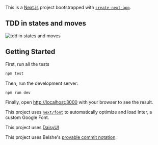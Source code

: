 This is a [Next.js](https://nextjs.org/) project bootstrapped with [`create-next-app`](https://github.com/vercel/next.js/tree/canary/packages/create-next-app).

## TDD in states and moves

![tdd in states and moves](http://tinyurl.com/bdhk8apt)

## Getting Started

First, run all the tests
```bash
npm test
```

Then, run the development server:

```bash
npm run dev
```

Finally, open [http://localhost:3000](http://localhost:3000) with your browser to see the result.

This project uses [`next/font`](https://nextjs.org/docs/basic-features/font-optimization) to automatically optimize and load Inter, a custom Google Font.

This project uses [DaisyUI](https://daisyui.com/)

This project uses Belshe's [provable commit notation](https://github.com/RefactoringCombos/ArlosCommitNotation).
